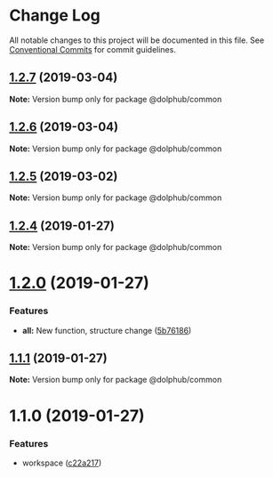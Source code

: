 # Change Log

All notable changes to this project will be documented in this file.
See [Conventional Commits](https://conventionalcommits.org) for commit guidelines.

## [1.2.7](https://github.com/dolphub/yarn-workspace-lerna-example/compare/v1.2.5...v1.2.7) (2019-03-04)

**Note:** Version bump only for package @dolphub/common





## [1.2.6](https://github.com/dolphub/yarn-workspace-lerna-example/compare/v1.2.5...v1.2.6) (2019-03-04)

**Note:** Version bump only for package @dolphub/common





## [1.2.5](https://github.com/dolphub/yarn-workspace-lerna-example/compare/v1.2.4...v1.2.5) (2019-03-02)

**Note:** Version bump only for package @dolphub/common





## [1.2.4](https://github.com/dolphub/yarn-workspace-lerna-example/compare/v1.2.3...v1.2.4) (2019-01-27)

**Note:** Version bump only for package @dolphub/common






# [1.2.0](https://github.com/dolphub/yarn-workspace-lerna-example/compare/v1.1.6...v1.2.0) (2019-01-27)


### Features

* **all:** New function, structure change ([5b76186](https://github.com/dolphub/yarn-workspace-lerna-example/commit/5b76186))





## [1.1.1](https://github.com/dolphub/yarn-workspace-lerna-example/compare/v1.1.0...v1.1.1) (2019-01-27)

**Note:** Version bump only for package @dolphub/common





# 1.1.0 (2019-01-27)


### Features

* workspace ([c22a217](https://github.com/dolphub/yarn-workspace-lerna-example/commit/c22a217))
